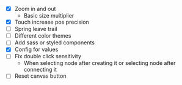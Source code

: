 - [x] Zoom in and out
  - Basic size multiplier
- [x] Touch increase pos precision
- [ ] Spring leave trail
- [ ] Different color themes
- [ ] Add sass or styled components
- [x] Config for values
- [ ] Fix double click sensitivity
  - When selecting node after creating it or selecting node after connecting it
- [ ] Reset canvas button
